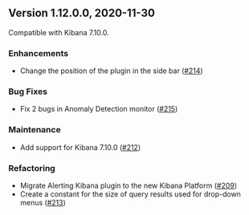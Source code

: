 ## Version 1.12.0.0, 2020-11-30

Compatible with Kibana 7.10.0.

### Enhancements

* Change the position of the plugin in the side bar ([#214](https://github.com/opendistro-for-elasticsearch/alerting-kibana-plugin/pull/214))

### Bug Fixes

* Fix 2 bugs in Anomaly Detection monitor ([#215](https://github.com/opendistro-for-elasticsearch/alerting-kibana-plugin/pull/215))

### Maintenance

* Add support for Kibana 7.10.0 ([#212](https://github.com/opendistro-for-elasticsearch/alerting-kibana-plugin/pull/212))

### Refactoring

* Migrate Alerting Kibana plugin to the new Kibana Platform ([#209](https://github.com/opendistro-for-elasticsearch/alerting-kibana-plugin/pull/209))
* Create a constant for the size of query results used for drop-down menus ([#213](https://github.com/opendistro-for-elasticsearch/alerting-kibana-plugin/pull/213))